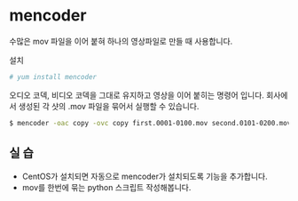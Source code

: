 # mencoder

수많은 mov 파일을 이어 붙혀 하나의 영상파일로 만들 때 사용합니다.

설치
```bash
# yum install mencoder
```

오디오 코덱, 비디오 코덱을 그대로 유지하고 영상을 이어 붙히는 명령어 입니다.
회사에서 생성된 각 샷의 .mov 파일을 묶어서 실행할 수 있습니다.

```bash
$ mencoder -oac copy -ovc copy first.0001-0100.mov second.0101-0200.mov -o all.mov
```

## 실 습
- CentOS가 설치되면 자동으로 mencoder가 설치되도록 기능을 추가합니다.
- mov를 한번에 묶는 python 스크립트 작성해봅니다.